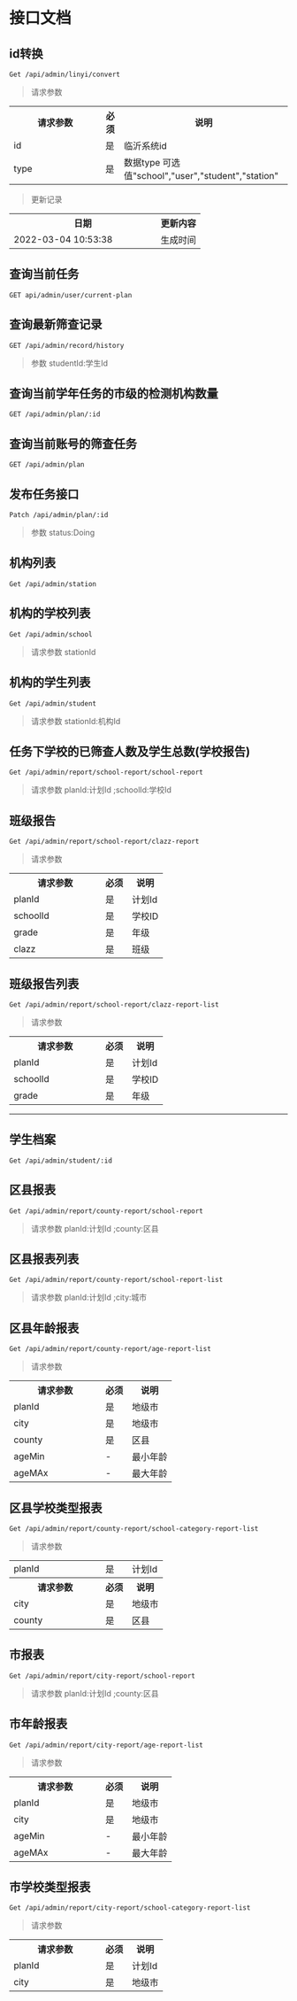# 接口文档

## id转换

```
Get /api/admin/linyi/convert
```
> 请求参数 
<table>
    <tr>
        <th style="width:150px;">请求参数</th>
        <th>必须</th>
        <th>说明</th>
    </tr>
    <tr>
        <td>id</td>
        <td>是</td>
        <td>临沂系统id</td>
    </tr>
    <tr>
        <td>type</td>
        <td>是</td>
        <td>数据type 可选值"school","user","student","station"</td>
    </tr>
</table>


> 更新记录

<table>
    <tr>
        <th style="width:250px;">日期</th>
        <th>更新内容</th>
    </tr>
    <tr>
        <td>2022-03-04 10:53:38</td>
        <td>生成时间</td>
    </tr>
</table>

## 查询当前任务

```
GET api/admin/user/current-plan
```


## 查询最新筛查记录

```
GET /api/admin/record/history
```
> 参数 studentId:学生Id


## 查询当前学年任务的市级的检测机构数量

```
GET /api/admin/plan/:id
```


## 查询当前账号的筛查任务

```
GET /api/admin/plan
```


## 发布任务接口

```
Patch /api/admin/plan/:id
```
> 参数 status:Doing

## 机构列表

```
Get /api/admin/station
```

## 机构的学校列表

```
Get /api/admin/school
```
> 请求参数 stationId

## 机构的学生列表

```
Get /api/admin/student
```
> 请求参数 stationId:机构Id

## 任务下学校的已筛查人数及学生总数(学校报告)

```
Get /api/admin/report/school-report/school-report
```
> 请求参数 planId:计划Id ;schoolId:学校Id

## 班级报告

```
Get /api/admin/report/school-report/clazz-report
```
> 请求参数 
<table>
    <tr>
        <th style="width:150px;">请求参数</th>
        <th>必须</th>
        <th>说明</th>
    </tr>
    <tr>
        <td>planId</td>
        <td>是</td>
        <td>计划Id</td>
    </tr>
    <tr>
        <td>schoolId</td>
        <td>是</td>
        <td>学校ID</td>
    </tr>
    <tr>
        <td>grade</td>
        <td>是</td>
        <td>年级</td>
    </tr>
    <tr>
        <td>clazz</td>
        <td>是</td>
        <td>班级</td>
    </tr>
</table>

## 班级报告列表

```
Get /api/admin/report/school-report/clazz-report-list
```
> 请求参数 
<table>
    <tr>
        <th style="width:150px;">请求参数</th>
        <th>必须</th>
        <th>说明</th>
    </tr>
    <tr>
        <td>planId</td>
        <td>是</td>
        <td>计划Id</td>
    </tr>
    <tr>
        <td>schoolId</td>
        <td>是</td>
        <td>学校ID</td>
    </tr>
    <tr>
        <td>grade</td>
        <td>是</td>
        <td>年级</td>
    </tr>
</table>

---

## 学生档案

```
Get /api/admin/student/:id
```

## 区县报表

```
Get /api/admin/report/county-report/school-report
```
> 请求参数 planId:计划Id ;county:区县

## 区县报表列表

```
Get /api/admin/report/county-report/school-report-list
```
> 请求参数 planId:计划Id ;city:城市

## 区县年龄报表

```
Get /api/admin/report/county-report/age-report-list
```
> 请求参数 
<table>
    <tr>
        <th style="width:150px;">请求参数</th>
        <th>必须</th>
        <th>说明</th>
    </tr>
    <tr>
        <td>planId</td>
        <td>是</td>
        <td>地级市</td>
    </tr>
    <tr>
        <td>city</td>
        <td>是</td>
        <td>地级市</td>
    </tr>
    <tr>
        <td>county</td>
        <td>是</td>
        <td>区县</td>
    </tr>
    <tr>
        <td>ageMin</td>
        <td>-</td>
        <td>最小年龄</td>
    </tr>
    <tr>
        <td>ageMAx</td>
        <td>-</td>
        <td>最大年龄</td>
    </tr>
</table>

## 区县学校类型报表

```
Get /api/admin/report/county-report/school-category-report-list
```
> 请求参数 
<table>
    <tr>
        <td>planId</td>
        <td>是</td>
        <td>计划Id</td>
    </tr>
    <tr>
        <th style="width:150px;">请求参数</th>
        <th>必须</th>
        <th>说明</th>
    </tr>
    <tr>
        <td>city</td>
        <td>是</td>
        <td>地级市</td>
    </tr>
    <tr>
        <td>county</td>
        <td>是</td>
        <td>区县</td>
    </tr>
</table>

## 市报表

```
Get /api/admin/report/city-report/school-report
```
> 请求参数 planId:计划Id ;county:区县


## 市年龄报表

```
Get /api/admin/report/city-report/age-report-list
```
> 请求参数 
<table>
    <tr>
        <th style="width:150px;">请求参数</th>
        <th>必须</th>
        <th>说明</th>
    </tr>
    <tr>
        <td>planId</td>
        <td>是</td>
        <td>地级市</td>
    </tr>
    <tr>
        <td>city</td>
        <td>是</td>
        <td>地级市</td>
    </tr>
    <tr>
        <td>ageMin</td>
        <td>-</td>
        <td>最小年龄</td>
    </tr>
    <tr>
        <td>ageMAx</td>
        <td>-</td>
        <td>最大年龄</td>
    </tr>
</table>

## 市学校类型报表

```
Get /api/admin/report/city-report/school-category-report-list
```
> 请求参数 
<table>
    <tr>
        <th style="width:150px;">请求参数</th>
        <th>必须</th>
        <th>说明</th>
    </tr>
    <tr>
        <td>planId</td>
        <td>是</td>
        <td>计划Id</td>
    </tr>
    <tr>
        <td>city</td>
        <td>是</td>
        <td>地级市</td>
    </tr>
</table>


